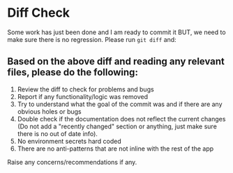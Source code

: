 # Diff Check
Some work has just been done and I am ready to commit it BUT, we need to make sure there is no regression. Please run `git diff` and:

## Based on the above diff and reading any relevant files, please do the following:

1. Review the diff to check for problems and bugs
2. Report if any functionality/logic was removed
3. Try to understand what the goal of the commit was and if there are any obvious holes or bugs
4. Double check if the documentation does not reflect the current changes (Do not add a "recently changed" section or anything, just make sure there is no out of date info).
5. No environment secrets hard coded
6. There are no anti-patterns that are not inline with the rest of the app

Raise any concerns/recommendations if any.
